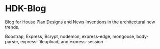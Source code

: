 # HDK-Blog
Blog for House Plan Designs and News Inventions in the architectural new trends.

Boostrap, Express, Bcrypt, nodemon, express-edge, mongoose, body-parser, express-fileupload, and express-session
